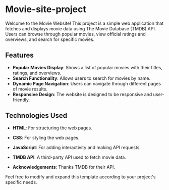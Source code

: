 # Movie-site-project

Welcome to the Movie Website! This project is a simple web application that fetches and displays movie data using The Movie Database (TMDB) API. Users can browse through popular movies, view official ratings and overviews, and search for specific movies.

## Features

- **Popular Movies Display**: Shows a list of popular movies with their titles, ratings, and overviews.
- **Search Functionality**: Allows users to search for movies by name.
- **Dynamic Page Navigation**: Users can navigate through different pages of movie results.
- **Responsive Design**: The website is designed to be responsive and user-friendly.

## Technologies Used

- **HTML**: For structuring the web pages.
- **CSS**: For styling the web pages.
- **JavaScript**: For adding interactivity and making API requests.
- **TMDB API**: A third-party API used to fetch movie data.

- **Acknowledgements**: Thanks TMDB for their API.

Feel free to modify and expand this template according to your project's specific needs.
